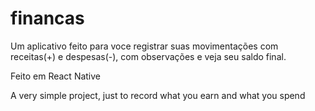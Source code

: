 # financas
Um aplicativo feito para voce registrar suas movimentações com receitas(+) e despesas(-), com observações e veja seu saldo final.

Feito em React Native

A very simple project, just to record what you earn and what you spend
